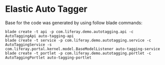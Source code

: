 # Elastic Auto Tagger

Base for the code was generated by using follow blade commands:
```
blade create -t api -p com.liferay.demo.autotagging.api -c AutoTaggingApi auto-tagging-api
blade create -t service -p com.liferay.demo.autotagging.service -c AutoTaggingService -s com.liferay.portal.kernel.model.BaseModelListener auto-tagging-service
blade create -t portlet -p com.liferay.demo.autotagging.portlet -c AutoTaggingPortlet auto-tagging-portlet
```
